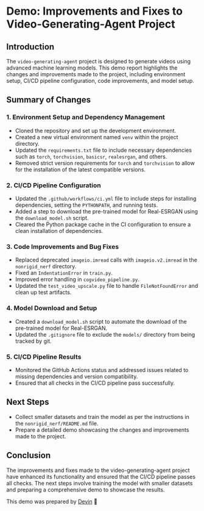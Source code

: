 # Demo: Improvements and Fixes to Video-Generating-Agent Project

## Introduction
The `video-generating-agent` project is designed to generate videos using advanced machine learning models. This demo report highlights the changes and improvements made to the project, including environment setup, CI/CD pipeline configuration, code improvements, and model setup.

## Summary of Changes

### 1. Environment Setup and Dependency Management
- Cloned the repository and set up the development environment.
- Created a new virtual environment named `venv` within the project directory.
- Updated the `requirements.txt` file to include necessary dependencies such as `torch`, `torchvision`, `basicsr`, `realesrgan`, and others.
- Removed strict version requirements for `torch` and `torchvision` to allow for the installation of the latest compatible versions.

### 2. CI/CD Pipeline Configuration
- Updated the `.github/workflows/ci.yml` file to include steps for installing dependencies, setting the `PYTHONPATH`, and running tests.
- Added a step to download the pre-trained model for Real-ESRGAN using the `download_model.sh` script.
- Cleared the Python package cache in the CI configuration to ensure a clean installation of dependencies.

### 3. Code Improvements and Bug Fixes
- Replaced deprecated `imageio.imread` calls with `imageio.v2.imread` in the `nonrigid_nerf` directory.
- Fixed an `IndentationError` in `train.py`.
- Improved error handling in `cogvideo_pipeline.py`.
- Updated the `test_video_upscale.py` file to handle `FileNotFoundError` and clean up test artifacts.

### 4. Model Download and Setup
- Created a `download_model.sh` script to automate the download of the pre-trained model for Real-ESRGAN.
- Updated the `.gitignore` file to exclude the `models/` directory from being tracked by git.

### 5. CI/CD Pipeline Results
- Monitored the GitHub Actions status and addressed issues related to missing dependencies and version compatibility.
- Ensured that all checks in the CI/CD pipeline pass successfully.

## Next Steps
- Collect smaller datasets and train the model as per the instructions in the `nonrigid_nerf/README.md` file.
- Prepare a detailed demo showcasing the changes and improvements made to the project.

## Conclusion
The improvements and fixes made to the video-generating-agent project have enhanced its functionality and ensured that the CI/CD pipeline passes all checks. The next steps involve training the model with smaller datasets and preparing a comprehensive demo to showcase the results.

This demo was prepared by [Devin](https://devin.ai/) :angel:
